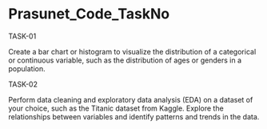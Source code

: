 # Prasunet_Code_TaskNo

TASK-01

Create a bar chart or histogram to visualize the distribution of a categorical or continuous variable, such as the distribution of ages or genders in a population.

TASK-02

Perform data cleaning and exploratory data analysis (EDA) on a dataset of your choice, such as the Titanic dataset from Kaggle. Explore the relationships between variables and identify patterns and trends in the data.

